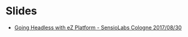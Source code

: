 # Slides

- <a target="_blank" href="https://ramzi-arfaoui.github.io/slides/sensiolab_meetup" >Going Headless with eZ Platform - SensioLabs Cologne 2017/08/30</a>

